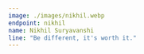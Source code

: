 ```yaml
---
image: ./images/nikhil.webp
endpoint: nikhil
name: Nikhil Suryavanshi
line: "Be different, it's worth it."
---
```

